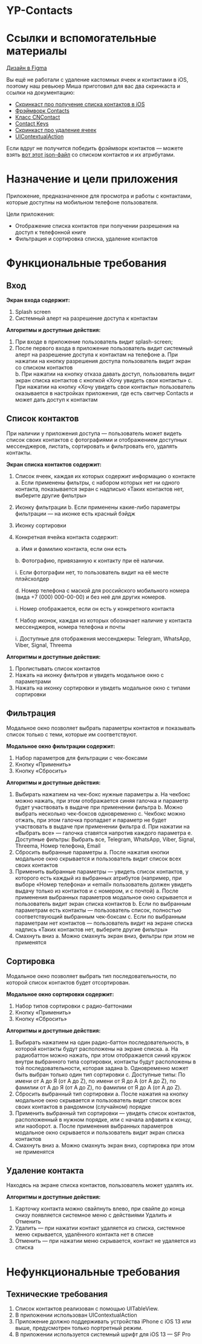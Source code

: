 # YP-Contacts

# Ссылки и вспомогательные материалы

[Дизайн в Figma](https://www.figma.com/file/kphpoqW0h9LsDgNXhqsbcH/YP-Contacts-(iOS)?node-id=3%3A2584)

Вы ещё не работали с удаление кастомных ячеек и контактами в iOS, поэтому наш ревьюер Миша приготовил для вас два скринкаста и ссылки на документацию:

- [Скринкаст про получение списка контактов в iOS](https://www.loom.com/share/fab8b07149214891a0990bcb7b8f545f)
- [Фрэймворк Contacts](https://developer.apple.com/documentation/contacts)
- [Класс CNContact](https://developer.apple.com/documentation/contacts/cncontact)
- [Contact Keys](https://developer.apple.com/documentation/contacts/contact_keys)
- [Скринкаст про удаление ячеек](https://www.loom.com/share/17c9d47ec7da424babcf3f99d55cc05b)
- [UIContextualAction](https://developer.apple.com/documentation/uikit/uicontextualaction)

Если вдруг не получится победить фрэймворк контактов — можете взять [вот этот json-файл](https://code.s3.yandex.net/Mobile/iOS/Projects/contacts_list.json.zip) со списком контактов и их атрибутами.

# Назначение и цели приложения

Приложение, предназначенное для просмотра и работы с контактами, которые доступны на мобильном телефоне пользователя.

Цели приложения:

- Отображение списка контактов при получении разрешения на доступ к телефонной книге
- Фильтрация и сортировка списка, удаление контактов

# Функциональные требования

## Вход

**Экран входа содержит:**

1. Splash screen
2. Системный алерт на разрешение доступа к контактам 

**Алгоритмы и доступные действия:**

1. При входе в приложение пользователь видит splash-screen;
2. После первого входа в приложение пользователь видит системный алерт на разрешение доступа к контактам на телефоне 
    a. При нажатии на кнопку разрешения доступа пользователь видит экран со списком контактов  
    b. При нажатии на кнопку отказа давать доступ, пользователь видит экран списка контактов с кнопкой «Хочу увидеть свои контакты»
    c. При нажатии на кнопку «Хочу увидеть свои контакты» пользователь оказывается в настройках приложения, где есть свитчер Contacts и может дать доступ к контактам

## Список контактов

При наличии у приложения доступа — пользователь может видеть список своих контактов c фотографиями и отображением доступных мессенджеров, листать, сортировать и фильтровать его, удалять контакты. 

**Экран списка контактов содержит:**

1. Список ячеек, каждая их которых содержит информацию о контакте
    a. Если применены фильтры, с набором которых нет ни одного контакта, показывается экран с надписью «Таких контактов нет, выберите другие фильтры»
2. Иконку фильтрации
    b. Если применены какие-либо параметры фильтрации — на иконке есть красный бэйдж
    
3. Иконку сортировки
4. Конкретная ячейка контакта содержит:
    
    a. Имя и фамилию контакта, если они есть
    
    b. Фотографию, привязанную к контакту при её наличии.
    
     i. Если фотографии нет, то пользователь видит на её месте плэйсхолдер
    
    d. Номер телефона с маской для российского мобильного номера (вида +7 (000) 000-00-00) и без неё для других номеров.
    
     i. Номер отображается, если он есть у конкретного контакта
    
    f. Набор иконок, каждая из которых обозначает наличие у контакта мессенджеров, номера телефона и почты
    
     i. Доступные для отображения мессенджеры: Telegram, WhatsApp, Viber, Signal, Threema
    

**Алгоритмы и доступные действия:**

1. Пролистывать список контактов
2. Нажать на иконку фильтров и увидеть модальное окно с параметрами
3. Нажать на иконку сортировки и увидеть модальное окно с типами сортировки

## Фильтрация

Модальное окно позволяет выбрать параметры контактов и показывать список только с теми, которые им соответствуют.  

**Модальное окно фильтрации содержит:**

1. Набор параметров для фильтрации с чек-боксами
2. Кнопку «Применить»
3. Кнопку «Сбросить»

**Алгоритмы и доступные действия:**

1. Выбирать нажатием на чек-бокс нужные параметры
    a. На чекбокс можно нажать, при этом отображается синяя галочка и параметр будет участвовать в выдаче при применении фильтра
    b. Можно выбрать несколько чек-боксов одновременно
    c. Чекбокс можно отжать, при этом галочка пропадает и параметр не будет участвовать в выдаче при применении фильтра
    d. При нажатии на «Выбрать все» — галочка ставятся напротив каждого параметра 
    e. Доступные фильтры: Выбрать все, Telegram, WhatsApp, Viber, Signal, Threema, Номер телефона, Email
2. Сбросить выбранные параметры
    a. После нажатия кнопки модальное окно скрывается и пользователь видит список всех своих контактов
3. Применить выбранные параметры — увидеть список контактов, у которого есть каждый из выбранных атрибутов (например, при выборе «Номер телефона» и «email» пользователь должен увидеть выдачу только из контактов и с номером, и с почтой)
    a. После применения выбранных параметров модальное окно скрывается и пользователь видит экран списка контактов
    b. Если по выбранным параметрам есть контакты — пользователь список, полностью соответствующий выбранным чек-боксам
    c. Если по выбранным параметрам нет контактов — пользователь видит на экране списка надпись «Таких контактов нет, выберите другие фильтры»
4. Смахнуть вниз
    a. Можно смахнуть экран вниз, фильтры при этом не применятся

## Сортировка

Модальное окно позволяет выбрать тип последовательности, по которой список контактов будет отсортирован. 

**Модальное окно сортировки содержит:**

1. Набор типов сортировки с радио-баттонами
2. Кнопку «Применить»
3. Кнопку «Сбросить»

**Алгоритмы и доступные действия:**

1. Выбирать нажатием на один радио-баттон последовательность, в которой контакты будут расположены на экране списка. 
    a. На радиобаттон можно нажать, при этом отображается синий кружок внутри выбранного типа сортировки, контакты будут расположены в той последовательности, которая задана 
    b. Одновременно может быть выбран только один тип сортировки 
    c. Доступные типы: По имени от A до Я (от A до Z), по имени от Я до А (от A до Z), по фамилии от A до Я (от A до Z), по фамилии от Я до А (от A до Z). 
2. Сбросить выбранный тип сортировки
    a. После нажатия на кнопку модальное окно скрывается и пользователь видит список всех своих контактов в рандомном (случайном) порядке
3. Применить выбранный тип сортировки — увидеть список контактов, расположенный в нужном порядке, или с начала алфавита к концу, или наоборот.
    a. После применения выбранных параметров модальное окно скрывается и пользователь видит экран списка контактов
4. Смахнуть вниз
    a. Можно смахнуть экран вниз, сортировка при этом не применятся

## Удаление контакта

Находясь на экране списка контактов, пользователь может удалять их. 

**Алгоритмы и доступные действия:**

1. Карточку контакта можно свайпнуть влево, при свайпе до конца снизу появляется системное меню с действиями Удалить и Отменить 
2. Удалить — при нажатии контакт удаляется из списка, системное меню скрывается, удалённого контакта нет в списке
3. Отменить — при нажатии меню скрывается, контакт не удаляется из списка 

# Нефункциональные требования

## Технические требования

1. Список контактов реализован с помощью UITableView.
2. В приложении использован UIContextualAction
3. Приложение должно поддерживать устройства iPhone с iOS 13 или выше, предусмотрен только портретный режим.
4. В приложении используется системный шрифт для iOS 13 — SF Pro
